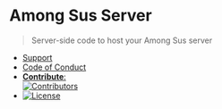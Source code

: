# Among Sus Server

> Server-side code to host your Among Sus server

- [Support](https://github.com/Wixonic/Among-Sus-Server/blob/Default/.github/SUPPORT.md)
- [Code of Conduct](https://github.com/Wixonic/Among-Sus-Server/blob/Default/.github/CODE_OF_CONDUCT.md)
- [**Contribute**:<br />![Contributors](https://img.shields.io/github/contributors/Wixonic/Among-Sus-Server?color=%2308F&label=Contributors)](https://github.com/Wixonic/Among-Sus-Server/blob/Default/.github/CONTRIBUTING.md)
- [![License](https://img.shields.io/github/license/Wixonic/Among-Sus-Server?color=%23555&label=License)](https://github.com/Wixonic/Among-Sus-Server/blob/Default/LICENSE.txt)